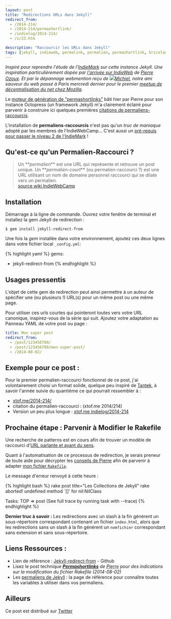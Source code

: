 ```yaml
---
layout: post
title: "Redirections URLs dans Jekyll"
redirect_from:
  - /2014-214/
  - /2014-214/permashortlink/
  - /indielog/2014-214/
  - /s/23.htm

description: "Raccourcir les URLs dans Jekyll"
tags: [jekyll, indieweb, permalink, permalien, permashortlink, bricolage]
---
```


*Inspiré pour reprendre l'étude de l'[IndieMark](http://indiewebcamp.com/IndieMark) sur cette instance Jekyll. Une inspiration particulièrement dopée par [l'arrivée sur IndieWeb](http://www.pierre-o.fr/blog/2014/07/30/indieweb/) de <a rel="colleague" title="Pierre Ozoux" href="http://www.pierre-o.fr/" class="h-card microcard">Pierre Ozoux</a>. Et par le dépannage webmention reçu de <span class="h-card microcard" rel="muse friend met"><img class="u-photo" src="https://michielbdejong.com/file/f7e5f8d753328f3c322bb03457e04666/thumb.jpg" />[Michiel](https://michielbdejong.com/)</span>, notre ami sauveur du web passé à Paris <time datetime="2014-07-30">mercredi dernier</time> pour le premier [meetup de décentralisation du net chez Mozilla](http://www.meetup.com/Paris-Meetup-pour-la-decentralisation-dInternet/events/193618842/).*

Le [moteur de génération de "permashortlinks"](http://www.pierre-o.fr/blog/2014/08/02/permashortlinks/) bâti hier par Pierre pour son instance Octopress (un framework Jekyll) m'a clairement éclairé pour parvenir à construire ici quelques premières [citations de permaliens-raccourcis](http://indiewebcamp.com/permashortcitation).

L'installation de **permaliens-raccourcis** n'est pas qu'un *truc de maniaque* adopté par les membres de l'IndieWebCamp... C'est aussi un [pré-requis pour passer le niveau 2 de l'IndieMark](http://indiewebcamp.com/IndieMark#Level_2_syndication) ! 

## Qu'est-ce qu'un Permalien-Raccourci ?

<blockquote>Un **<dfn>permalien</dfn>** est une URL qui représente et retrouve un post unique. Un **<dfn>permalien-court</dfn>** (ou permalien-raccourci ?) est une URL utilisant un nom de domaine personnel raccourci qui se dilate vers un permalien.<footer><a class="p-name u-url" href="http://indiewebcamp.com/permalinks-fr">source wiki IndieWebCamp</a></footer></blockquote>


## Installation 

Démarrage à la ligne de commande. Ouvrez votre fenêtre de terminal et installez la gem Jekyll de redirection :

    $ gem install jekyll-redirect-from

Une fois la *gem* installée dans votre environnement, ajoutez ces deux lignes dans votre fichier local `_config.yml`:

{% highlight yaml %}
gems:
  - jekyll-redirect-from
{% endhighlight %}

## Usages pressentis  

L'objet de cette gem de redirection peut ainsi permettre à un auteur de spécifier une (ou plusieurs !) URL(s) pour un même post ou une même page.

Pour utiliser ces urls courtes qui pointeront toutes vers votre URL canonique, inspirez-vous de la série qui suit. 
Ajoutez votre adaptation au Panneau YAML de votre post ou page : 

```yaml
title: Mon super post
redirect_from:
  - /post/123456789/
  - /post/123456789/mon-super-post/
  - /2014-08-02/
```

## Exemple pour ce post : 

Pour le premier permalien-raccourci fonctionnel de ce post, j'ai volontairement choisi un format solide, quelque peu inspiré de <span class="h-card">[Tantek](http://tantek.com/)</span>, à savoir l'année suivie du quantième ce qui pourrait ressembler à :  

- [xtof.me/2014-214/](http://xtof.me/2014-214/) 
- citation du permalien-raccourci : (xtof.me 2014/214)
- Version un peu plus longue : [xtof.me indielog/2014-214](http://xtof.me/indielog/2014-214) 

## Prochaine étape : Parvenir à Modifier le Rakefile

Une recherche de patterns est en cours afin de trouver un modèle de raccourci d'[URL parlante et ayant du sens](http://christopheducamp.com/b/2013-04-14/les-urls-sont-pour-les-humains/). 

Quant à l'automatisation de ce processus de redirection, je serais preneur de toute aide pour décrypter les [conseils de Pierre](http://www.pierre-o.fr/blog/2014/08/02/permashortlinks/) afin de parvenir à adapter [mon fichier `Rakefile`](https://github.com/ChristopheDucamp/christopheducamp.github.io/blob/master/rakefile).  

Le message d'erreur renvoyé à cette heure : 

{% highlight bash %}
rake post title="Les Collections de Jekyll"
rake aborted!
undefined method `[]' for nil:NilClass

Tasks: TOP => post
(See full trace by running task with --trace)
{% endhighlight %}



**Dernier truc à savoir :** Les redirections avec un slash à la fin génèrent un sous-répertoire correspondant contenant un fichier `index.html`, alors que les redirections sans un slash à la fin générent un `nomfichier` correspondant sans extension et sans sous-répertoire.

## Liens Ressources : 
- Lien de référence : [Jekyll-redirect-from](https://github.com/jekyll/jekyll-redirect-from) - Github
- Lisez le post technique <cite class="h-cite">**<span class="url p-name">[Permashortlinks](http://www.pierre-o.fr/blog/2014/08/02/permashortlinks/)</span>** de <abbr class="p-author h-card" title="Pierre Ozoux">Pierre</abbr> pour des indications sur la modification du fichier Rakefile (<time class="dt-published">2014-08-02</time>)</cite> 
- Les [permaliens de Jekyll](http://jekyllrb.com/docs/permalinks/) : la page de référence pour connaître toutes les variables à utiliser dans vos permaliens.

## Ailleurs  
Ce post est distribué sur <a href="https://twitter.com/xtof_fr/status/495695580291928064" rel="syndication" class="u-syndication">Twitter</a>

